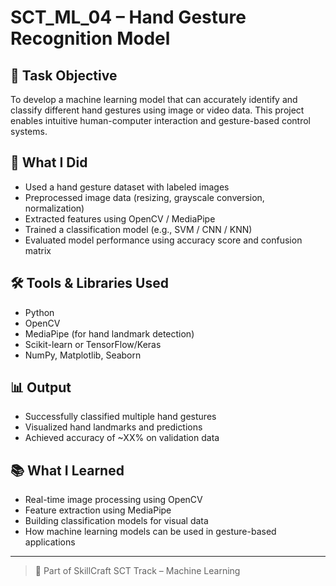 # SCT_ML_04 – Hand Gesture Recognition Model

## 📌 Task Objective
To develop a machine learning model that can accurately identify and classify different hand gestures using image or video data. This project enables intuitive human-computer interaction and gesture-based control systems.

## 🧠 What I Did
- Used a hand gesture dataset with labeled images
- Preprocessed image data (resizing, grayscale conversion, normalization)
- Extracted features using OpenCV / MediaPipe
- Trained a classification model (e.g., SVM / CNN / KNN)
- Evaluated model performance using accuracy score and confusion matrix

## 🛠️ Tools & Libraries Used
- Python
- OpenCV
- MediaPipe (for hand landmark detection)
- Scikit-learn or TensorFlow/Keras
- NumPy, Matplotlib, Seaborn

## 📊 Output
- Successfully classified multiple hand gestures
- Visualized hand landmarks and predictions
- Achieved accuracy of ~XX% on validation data

## 📚 What I Learned
- Real-time image processing using OpenCV
- Feature extraction using MediaPipe
- Building classification models for visual data
- How machine learning models can be used in gesture-based applications

---

> 💼 Part of SkillCraft SCT Track – Machine Learning

